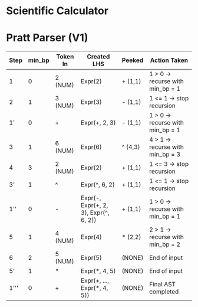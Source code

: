 # Scientific Calculator

# Pratt Parser (V1)

| Step | min_bp | Token In | Created LHS                           | Peeked   | Action Taken                    |
| ---- | ------ | -------- | ------------------------------------- | -------- | ------------------------------- |
| 1    | 0      | 2 (NUM)  | Expr(2)                               | + (1,1)  | 1 > 0 → recurse with min_bp = 1 |
| 2    | 1      | 3 (NUM)  | Expr(3)                               | - (1,1)  | 1 <= 1 → stop recursion         |
| 1'   | 0      | +        | Expr(+, 2, 3)                         | - (1,1)  | 1 > 0 → recurse with min_bp = 1 |
| 3    | 1      | 6 (NUM)  | Expr(6)                               | ^ (4,3)  | 4 > 1 → recurse with min_bp = 3 |
| 4    | 3      | 2 (NUM)  | Expr(2)                               | + (1,1)  | 1 <= 3 → stop recursion         |
| 3'   | 1      | ^        | Expr(^, 6, 2)                         | + (1,1)  | 1 <= 1 → stop recursion         |
| 1''  | 0      | -        | Expr(-, Expr(+, 2, 3), Expr(^, 6, 2)) | + (1,1)  | 1 > 0 → recurse with min_bp = 1 |
| 5    | 1      | 4 (NUM)  | Expr(4)                               | \* (2,2) | 2 > 1 → recurse with min_bp = 2 |
| 6    | 2      | 5 (NUM)  | Expr(5)                               | (NONE)   | End of input                    |
| 5'   | 1      | \*       | Expr(\*, 4, 5)                        | (NONE)   | End of input                    |
| 1''' | 0      | +        | Expr(+, ..., Expr(\*, 4, 5))          | (NONE)   | Final AST completed             |
